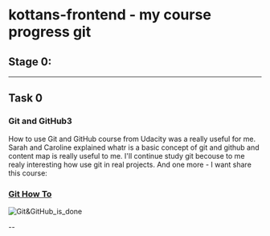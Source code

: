 # kottans-frontend - my course progress git

## Stage 0:

---

## Task 0
### Git and GitHub3
How to use Git and GitHub course from Udacity was a really useful for me. Sarah and Caroline explained whatr is a basic concept of git and github and content map is really useful to me.  I'll  continue study git becouse to me realy interesting how use git in real projects.  And one more - I want share this course:
### [Git How To](https://githowto.com/ru)
![Git&GitHub_is_done](img/github-intro.jpg)

--
